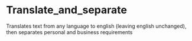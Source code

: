 # Translate_and_separate
Translates text from any language to english (leaving english unchanged), then separates personal and business requirements
